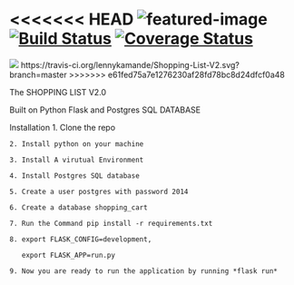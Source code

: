 <<<<<<< HEAD
![featured-image](https://raw.githubusercontent.com/lennykamande/Shopping-List-V2/master/shopping-list.jpg)
[![Build Status](https://travis-ci.org/lennykamande/Shopping-List-V2.svg?branch=master)](https://travis-ci.org/lennykamande/Shopping-List-V2)
<a href='https://coveralls.io/github/lennykamande/Shopping-List-V2?branch=master'><img src='https://coveralls.io/repos/github/lennykamande/Shopping-List-V2/badge.svg?branch=master' alt='Coverage Status' /></a>
=======
<img src="https://raw.github.com/lennykamande/Shopping-List-V2/master/shopping list.jpg" />
https://travis-ci.org/lennykamande/Shopping-List-V2.svg?branch=master
>>>>>>> e61fed75a7e1276230af28fd78bc8d24dfcf0a48

The SHOPPING LIST V2.0

Built on Python Flask and Postgres SQL DATABASE

Installation
    1. Clone the repo
    
    2. Install python on your machine 
    
    3. Install A virutual Environment
    
    4. Install Postgres SQL database
    
    5. Create a user postgres with password 2014
    
    6. Create a database shopping_cart
    
    7. Run the Command pip install -r requirements.txt
    
    8. export FLASK_CONFIG=development,
    
       export FLASK_APP=run.py
       
    9. Now you are ready to run the application by running *flask run*


